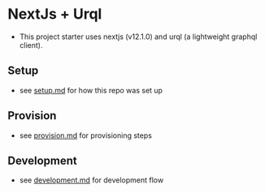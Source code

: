 # NextJs + Urql

-   This project starter uses nextjs (v12.1.0) and urql (a lightweight graphql client).

## Setup

-   see [setup.md](./documents/setup.md) for how this repo was set up

## Provision

-   see [provision.md](./documents/provision.md) for provisioning steps

## Development

-   see [development.md](./documents/development.md) for development flow
